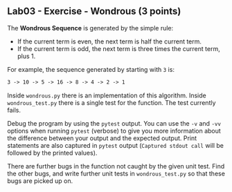 ## Lab03 - Exercise - Wondrous (3 points)

The **Wondrous Sequence** is generated by the simple rule:

* If the current term is even, the next term is half the current term.
* If the current term is odd, the next term is three times the current term, plus 1.

For example, the sequence generated by starting with `3` is:

```txt
3 -> 10 -> 5 -> 16 -> 8 -> 4 -> 2 -> 1
```

Inside `wondrous.py` there is an implementation of this algorithm. Inside `wondrous_test.py` there is a single test for the function. The test currently fails.

Debug the program by using the `pytest` output. You can use the `-v` and `-vv` options when running `pytest` (verbose) to give you more information about the difference between your output and the expected output. Print statements are also captured in `pytest` output (`Captured stdout call` will be followed by the printed values).

There are further bugs in the function not caught by the given unit test. Find the other bugs, and write further unit tests in `wondrous_test.py` so that these bugs are picked up on.
